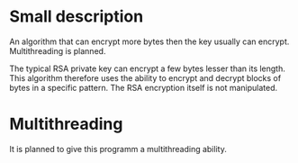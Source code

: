 # Small description
An algorithm that can encrypt more bytes then the key usually can encrypt. Multithreading is planned.

The typical RSA private key can encrypt a few bytes lesser than its length. 
This algorithm therefore uses the ability to encrypt and decrypt blocks of bytes in a specific pattern.
The RSA encryption itself is not manipulated.

# Multithreading
It is planned to give this programm a multithreading ability.
